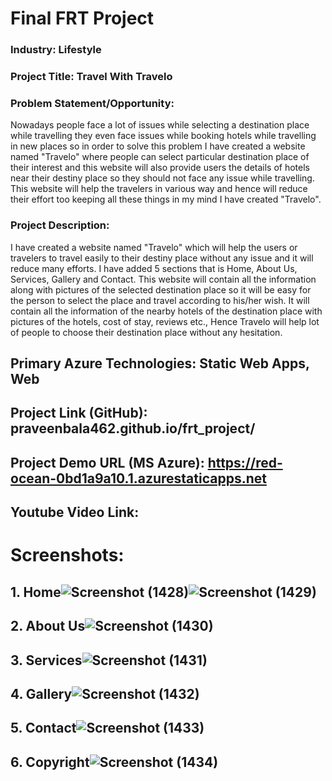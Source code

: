 # Final FRT Project
### Industry: Lifestyle
### Project Title: Travel With Travelo
### Problem Statement/Opportunity:
 <p>   Nowadays people face a lot of issues while selecting a destination place while travelling they even face issues while booking hotels while travelling in new places so in order to solve this problem I have created a website named "Travelo" where people can select particular destination place of their interest and this website will also provide users the details of hotels near their destiny place so they should not face any issue while travelling. This website will help the travelers in various way and hence will reduce their effort too keeping all these things in my mind I have created "Travelo".</p>

### Project Description:
 <p>   I have created a website named "Travelo" which will help the users or travelers to travel easily to their destiny place without any issue and it will reduce many efforts. I have added 5 sections that is Home, About Us, Services, Gallery and Contact. This website will contain all the information along with pictures of the selected destination place so it will be easy for the person to select the place and travel according to his/her wish. It will contain all the information of the nearby hotels of the destination place with pictures of the hotels, cost of stay, reviews etc., Hence Travelo will help lot of people to choose their destination place without any hesitation.</p>
 
## Primary Azure Technologies: Static Web Apps, Web
## Project Link (GitHub): praveenbala462.github.io/frt_project/
## Project Demo URL (MS Azure): https://red-ocean-0bd1a9a10.1.azurestaticapps.net
## Youtube Video Link: 
# Screenshots:
## 1. Home![Screenshot (1428)](https://user-images.githubusercontent.com/111436706/188508742-f2109aee-cf6d-49ca-a4ee-a93d700d6986.png)![Screenshot (1429)](https://user-images.githubusercontent.com/111436706/188508928-e452ccc7-006e-4edf-8c8d-e4608a7b8df8.png)

## 2. About Us![Screenshot (1430)](https://user-images.githubusercontent.com/111436706/188509038-5c0b3acb-850c-4a9a-93b4-a63b8b4f4cea.png)
## 3. Services![Screenshot (1431)](https://user-images.githubusercontent.com/111436706/188509149-8b45446b-87b0-454f-9bbb-720fc0f79378.png)
## 4. Gallery![Screenshot (1432)](https://user-images.githubusercontent.com/111436706/188509158-e4cf5310-59af-4b47-bd5f-dc9063a4fe79.png)
## 5. Contact![Screenshot (1433)](https://user-images.githubusercontent.com/111436706/188509221-a244a430-9a0e-4d30-9ba0-753510f4131b.png)
## 6. Copyright![Screenshot (1434)](https://user-images.githubusercontent.com/111436706/188509274-4241de7e-a167-47fc-b41f-af777920a9bc.png)


